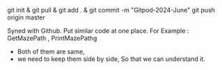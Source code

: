 git init & git pull & git add . & git commit -m "Gitpod-2024-June" 
git push origin master 


Syned with Github.
	Put similar code at one place.
For Example :
GetMazePath , PrintMazePathg
- Both of them are same,
- we need to keep them side by side, So that we can understand it.